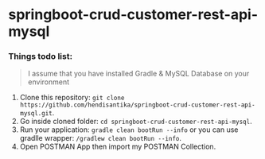 # springboot-crud-customer-rest-api-mysql
### Things todo list:
> I assume that you have installed Gradle & MySQL Database on your environment
1. Clone this repository: `git clone https://github.com/hendisantika/springboot-crud-customer-rest-api-mysql.git`.
2. Go inside cloned folder: `cd springboot-crud-customer-rest-api-mysql`.
3. Run your application: `gradle clean bootRun --info` or you can use gradlle wrapper: `/gradlew clean bootRun --info`.
4. Open POSTMAN App then import my POSTMAN Collection.
